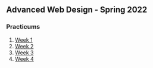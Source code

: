 ## Advanced Web Design - Spring 2022



### Practicums

1. [Week 1](practicum/week-1/index.html)
2. [Week 2](practicum/week-2/index.html)
3. [Week 3](practicum/week-3/index.html)
4. [Week 4](practicum/week-4/index.md)







